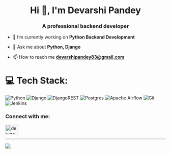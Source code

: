 <h1 align="center">Hi 👋, I'm Devarshi Pandey</h1>
<h3 align="center">A professional backend developer</h3>

- 🔭 I’m currently working on **Python Backend Development**

- 💬 Ask me about **Python, Django**

- 📫 How to reach me **devarshipandey83@gmail.com**


# 💻 Tech Stack:
![Python](https://img.shields.io/badge/python-3670A0?style=for-the-badge&logo=python&logoColor=ffdd54) ![Django](https://img.shields.io/badge/django-%23092E20.svg?style=for-the-badge&logo=django&logoColor=white) ![DjangoREST](https://img.shields.io/badge/DJANGO-REST-ff1709?style=for-the-badge&logo=django&logoColor=white&color=ff1709&labelColor=gray) ![Postgres](https://img.shields.io/badge/postgres-%23316192.svg?style=for-the-badge&logo=postgresql&logoColor=white) ![Apache Airflow](https://img.shields.io/badge/Apache%20Airflow-017CEE?style=for-the-badge&logo=Apache%20Airflow&logoColor=white)   ![Git](https://img.shields.io/badge/git-%23F05033.svg?style=for-the-badge&logo=git&logoColor=white) ![Jenkins](https://img.shields.io/badge/jenkins-%232C5263.svg?style=for-the-badge&logo=jenkins&logoColor=white)

<h3 align="left">Connect with me:</h3>
<p align="left">
<a href="https://linkedin.com/in/devarshirpandey" target="blank"><img align="center" src="https://raw.githubusercontent.com/rahuldkjain/github-profile-readme-generator/master/src/images/icons/Social/linked-in-alt.svg" alt="devarshirpandey" height="30" width="40" /></a>
</p>

---
[![](https://visitcount.itsvg.in/api?id=devarshipandey&icon=0&color=0)](https://visitcount.itsvg.in)



